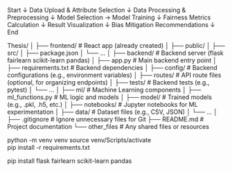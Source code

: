 Start
↓
Data Upload & Attribute Selection
↓
Data Processing & Preprocessing
↓
Model Selection → Model Training
↓
Fairness Metrics Calculation
↓
Result Visualization
↓
Bias Mitigation Recommendations
↓
End

Thesis/
│
├── frontend/ # React app (already created)
│ ├── public/
│ ├── src/
│ ├── package.json
│ └── ...
│
├── backend/ # Backend server (flask fairlearn scikit-learn pandas)
│ ├── app.py # Main backend entry point
│ ├── requirements.txt # Backend dependencies
│ ├── config/ # Backend configurations (e.g., environment variables)
│ ├── routes/ # API route files (optional, for organizing endpoints)
│ ├── tests/ # Backend tests (e.g., pytest)
│ └── ...
│
├── ml/ # Machine Learning components
│ ├── ml_functions.py # ML logic and models
│ ├── model/ # Trained models (e.g., .pkl, .h5, etc.)
│ ├── notebooks/ # Jupyter notebooks for ML experimentation
│ ├── data/ # Dataset files (e.g., CSV, JSON)
│ └── ...
│
├── .gitignore # Ignore unnecessary files for Git
├── README.md # Project documentation
└── other_files # Any shared files or resources

python -m venv venv
source venv/Scripts/activate  
pip install -r requirements.txt

pip install flask fairlearn scikit-learn pandas
